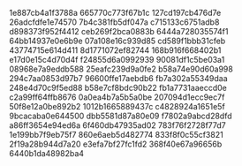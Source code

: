 1e887cb4a1f3788a
665770c773f67b1c
127cd197cb476d7e
26adcfdfe1e74570
7b4c381fb5df047a
c715133c6751adb8
d898373f952f4412
ceb269f2bca0883b
6444a728035574f1
64bb14937e0e6b9e
07a108e16c939d85
cd589f1bbb31cfeb
43774715e614d411
8d1771072ef82744
168b916f668402b1
e17d0e15c4d70d4f
f24855d6a0992939
90081df1c5be03a1
08968e7a9eddb588
25eafc239d9a0fe2
b58a74e90d60a998
294c7aa0853d97b7
96600ffe17aebdb6
fb7a302a55349daa
248e4d70c9f5ed88
b58e7cf8bdc90b22
fb1a7731aaeccd0e
c2a99ff64ffb8676
0a0ea4b7a5b5a0be
207094d1ecc9ec7f
50f8e12a0be892b2
1012b1665889437c
c4828924a1651e5f
9bcacaba0e644500
dbb5581d87a80e09
f7802a9abcd28dfd
a86ff3654e94ed6a
6f460db47935ad02
783f76f2728f77d7
1e199bb7f9eb75f7
860e6aeb5d482774
833f8f0c55cf3821
2f19a28b944d7a20
e3efa7bf27fc1fd2
368f40e67a96656b
6440b1da48982ba4

